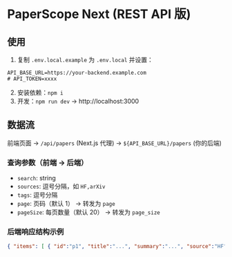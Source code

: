 # PaperScope Next (REST API 版)

## 使用
1. 复制 `.env.local.example` 为 `.env.local` 并设置：
```
API_BASE_URL=https://your-backend.example.com
# API_TOKEN=xxxx
```
2. 安装依赖：`npm i`
3. 开发：`npm run dev`  → http://localhost:3000

## 数据流
前端页面 -> `/api/papers` (Next.js 代理) -> `${API_BASE_URL}/papers` (你的后端)

### 查询参数（前端 -> 后端）
- `search`: string
- `sources`: 逗号分隔，如 `HF,arXiv`
- `tags`: 逗号分隔
- `page`: 页码（默认 1） → 转发为 `page`
- `pageSize`: 每页数量（默认 20） → 转发为 `page_size`

### 后端响应结构示例
```json
{ "items": [ { "id":"p1", "title":"...", "summary":"...", "source":"HF", "likes":100, "comments":2, "tags":["Agent"] } ], "total": 63 }
```
